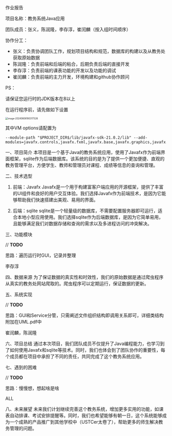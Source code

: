作业报告

项目名称：教务系统Java应用

团队成员：张义，陈润隆，李存淳，崔闰麟（按入组时间顺序）

协作分工：

- 张义：负责协调团队工作，规划项目结构和规范，数据库的构建以及从教务处获取原始数据
- 陈润隆：负责前端和后端的粘合，后期负责后端的直接开发
- 李存淳：负责前端的课表功能的开发以及功能的调试
- 崔闰麟：负责前端的主力开发，环境构建和github协作顾问



PS：

请保证您运行时的JDK版本在8以上

在运行程序前，请先做如下设置

 <img src="C:\Users\23323\AppData\Roaming\Typora\typora-user-images\image-20240606180317326.png" alt="image-20240606180317326" style="zoom:50%;" />

其中VM options请配置为

```
--module-path "$PROJECT_DIR$/lib/javafx-sdk-21.0.2/lib" --add-modules=javafx.controls,javafx.fxml,javafx.base,javafx.graphics,javafx.media,javafx.swing,javafx.web
```

一、项目简介
	本项目是一个基于Java的教务系统应用，使用了Javafx作为前端界面框架，sqlite作为后端数据库。该系统的目的是为了提供一个更加便捷、直观的教务管理平台，方便学生、教师和管理员对课程、成绩等信息的查询和管理。

二、技术选型
1. 前端：Javafx
   Javafx是一个用于构建富客户端应用的开源框架，提供了丰富的UI组件和良好的用户交互体验。我们选择Javafx作为前端技术，是因为它能够帮助我们快速搭建出美观、易用的界面。

2. 后端：sqlite
   sqlite是一个轻量级的数据库，不需要配置服务器即可运行，适合本地小型应用使用。我们选择sqlite作为后端数据库，是因为它简单易用，且能够满足我们对数据存储和查询的需求以及多进程访问的冲突解决。

三、功能模块

// **TODO**

思路：遍历运行时GUI，记录并整理

李存淳



四、数据来源
为了保证数据的真实性和时效性，我们的原始数据是通过爬虫程序从真实的教务处网站爬取的。爬虫程序可以定期运行，保证数据的更新。

五、系统实现

// **TODO**

思路：GUI和Service分管，只需阐述文件组织结构即调用关系即可，详细类结构附加在UML.pdf中

崔闰麟，陈润隆



六、项目总结
	通过本次项目，我们团队成员不仅提升了Java编程能力，也学习到了如何使用Javafx和sqlite等技术。同时，我们也体会到了团队协作的重要性，每个成员都在项目中承担了不同的责任，共同完成了这个教务系统应用。

七、遇到的困难

// **TODO**

思路：慢慢想，想起啥是啥

ALL

八、未来展望
	未来我们计划继续完善这个教务系统，增加更多实用的功能，如课表自动排课、考试安排提醒等。同时，我们也希望能够有朝一日，这个系统能够成为一个成熟的产品推广到其他学校中（USTCer太卷了），帮助更多的师生解决教务管理的问题。